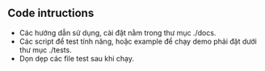 ## Code intructions  
  - Các hướng dẫn sử dụng, cài đặt nằm trong thư mục ./docs.
  - Các script để test tính năng, hoặc example để chạy demo phải đặt dưới thư mục ./tests.
  - Dọn dẹp các file test sau khi chạy.